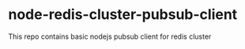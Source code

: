 # node-redis-cluster-pubsub-client
This repo contains basic nodejs pubsub client for redis cluster 
